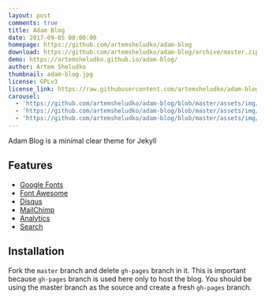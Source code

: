 ```yaml
---
layout: post
comments: true
title: Adam Blog
date: 2017-09-05 00:00:00
homepage: https://github.com/artemsheludko/adam-blog
download: https://github.com/artemsheludko/adam-blog/archive/master.zip
demo: https://artemsheludko.github.io/adam-blog/
author: Artem Sheludko
thumbnail: adam-blog.jpg
license: GPLv3
license_link: https://raw.githubusercontent.com/artemsheludko/adam-blog/refs/heads/master/LICENSE
carousel: 
  - 'https://github.com/artemsheludko/adam-blog/blob/master/assets/img/adam-blog-imac.jpg?raw=true'
  - 'https://github.com/artemsheludko/adam-blog/blob/master/assets/img/adam-home-page.jpg?raw=true'
  - 'https://github.com/artemsheludko/adam-blog/blob/master/assets/img/adam-post-example.jpg?raw=true'
---
```


Adam Blog is a minimal clear theme for Jekyll

## Features

* [Google Fonts](https://fonts.google.com/)
* [Font Awesome](https://fontawesome.io/)
* [Disqus](https://disqus.com/)
* [MailChimp](https://mailchimp.com/)
* [Analytics](https://analytics.google.com/analytics/web/)
* [Search](https://github.com/christian-fei/Simple-Jekyll-Search)

## Installation

Fork the `master` branch and delete `gh-pages` branch in it. This is important because `gh-pages` branch is used here only to host the blog. You should be using the master branch as the source and create a fresh `gh-pages` branch.
